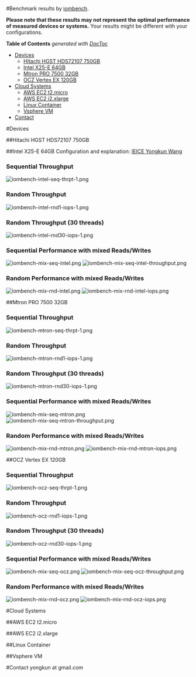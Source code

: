 #Benchmark results by [iombench](https://github.com/yongkun/iombench).

__Please note that these results may not represent the optimal performance of measured devices or systems.__ Your results might be different with your configurations.

**Table of Contents**  *generated with [DocToc](http://doctoc.herokuapp.com/)*

- [Devices](#user-content-devices)
	- [Hitachi HGST HDS72107 750GB](#user-content-hitachi-hgst-hds72107-750gb)
	- [Intel X25-E 64GB](#user-content-intel-x25-e-64gb)
	- [Mtron PRO 7500 32GB](#user-content-mtron-pro-7500-32gb)
	- [OCZ Vertex EX 120GB](#user-content-ocz-vertex-ex-120gb)
- [Cloud Systems](#user-content-cloud-systems)
	- [AWS EC2 t2.micro](#user-content-aws-ec2-t2micro)
	- [AWS EC2 i2.xlarge](#user-content-aws-ec2-i2xlarge)
	- [Linux Container](#user-content-linux-container)
	- [Vsphere VM](#user-content-vsphere-vm)
- [Contact](#user-content-contact)

#Devices

##Hitachi HGST HDS72107 750GB

##Intel X25-E 64GB
Configuration and explanation: [IEICE Yongkun Wang](http://www.tkl.iis.u-tokyo.ac.jp/~yongkun/paper/ieice-yongkun-wang-final.pdf)

### Sequential Throughput
![iombench-intel-seq-thrpt-1.png](./intel-x25e/iombench-intel-seq-thrpt-1.png)
### Random Throughput
![iombench-intel-rnd1-iops-1.png](./intel-x25e/iombench-intel-rnd1-iops-1.png)
### Random Throughput (30 threads)
![iombench-intel-rnd30-iops-1.png](./intel-x25e/iombench-intel-rnd30-iops-1.png)
### Sequential Performance with mixed Reads/Writes
![iombench-mix-seq-intel.png](./intel-x25e/iombench-mix-seq-intel.png)
![iombench-mix-seq-intel-throughput.png](./intel-x25e/iombench-mix-seq-intel-throughput.png)
### Random Performance with mixed Reads/Writes
![iombench-mix-rnd-intel.png](./intel-x25e/iombench-mix-rnd-intel.png)
![iombench-mix-rnd-intel-iops.png](./intel-x25e/iombench-mix-rnd-intel-iops.png)

##Mtron PRO 7500 32GB

### Sequential Throughput
![iombench-mtron-seq-thrpt-1.png](./mtron-pro-7500/iombench-mtron-seq-thrpt-1.png)
### Random Throughput
![iombench-mtron-rnd1-iops-1.png](./mtron-pro-7500/iombench-mtron-rnd1-iops-1.png)
### Random Throughput (30 threads)
![iombench-mtron-rnd30-iops-1.png](./mtron-pro-7500/iombench-mtron-rnd30-iops-1.png)
### Sequential Performance with mixed Reads/Writes
![iombench-mix-seq-mtron.png](./mtron-pro-7500/iombench-mix-seq-mtron.png)
![iombench-mix-seq-mtron-throughput.png](./mtron-pro-7500/iombench-mix-seq-mtron-throughput.png)
### Random Performance with mixed Reads/Writes
![iombench-mix-rnd-mtron.png](./mtron-pro-7500/iombench-mix-rnd-mtron.png)
![iombench-mix-rnd-mtron-iops.png](./mtron-pro-7500/iombench-mix-rnd-mtron-iops.png)

##OCZ Vertex EX 120GB
### Sequential Throughput
![iombench-ocz-seq-thrpt-1.png](./ocz-vertex-ex/iombench-ocz-seq-thrpt-1.png)
### Random Throughput
![iombench-ocz-rnd1-iops-1.png](./ocz-vertex-ex/iombench-ocz-rnd1-iops-1.png)
### Random Throughput (30 threads)
![iombench-ocz-rnd30-iops-1.png](./ocz-vertex-ex/iombench-ocz-rnd30-iops-1.png)
### Sequential Performance with mixed Reads/Writes
![iombench-mix-seq-ocz.png](./ocz-vertex-ex/iombench-mix-seq-ocz.png)
![iombench-mix-seq-ocz-throughput.png](./ocz-vertex-ex/iombench-mix-seq-ocz-throughput.png)
### Random Performance with mixed Reads/Writes
![iombench-mix-rnd-ocz.png](./ocz-vertex-ex/iombench-mix-rnd-ocz.png)
![iombench-mix-rnd-ocz-iops.png](./ocz-vertex-ex/iombench-mix-rnd-ocz-iops.png)


#Cloud Systems

##AWS EC2 t2.micro

##AWS EC2 i2.xlarge

##Linux Container

##Vsphere VM

#Contact
yongkun at gmail.com

